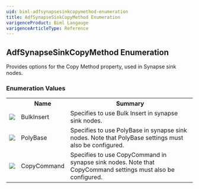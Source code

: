 ```yaml
---
uid: biml-adfsynapsesinkcopymethod-enumeration
title: AdfSynapseSinkCopyMethod Enumeration
varigenceProduct: Biml Langauge
varigenceArticleType: Reference
---
```


## AdfSynapseSinkCopyMethod Enumeration<div class="LanguageSummary"><div class ="SummaryItem">Provides options for the Copy Method property, used in Synapse sink nodes.</div></div><div class="EnumValueGroup">### Enumeration Values<table id="EnumValue" class="MemberList"><tbody><tr><th class="MemberTypeIconColumnHeader">&nbsp;</th><th class="MemberNameColumnHeader">Name</th><th class="MemberSummaryColumnHeader">Summary</th></tr><tr class="cd0"><td align="center" class="MemberTypeIcon"><img src="enumValue.png"></img></td><td class="MemberName">BulkInsert</td><td class="MemberSummary"><div class ="SummaryItem">Specifies to use Bulk Insert in synapse sink nodes.</div></td></tr><tr class="cd1"><td align="center" class="MemberTypeIcon"><img src="enumValue.png"></img></td><td class="MemberName">PolyBase</td><td class="MemberSummary"><div class ="SummaryItem">Specifies to use PolyBase in synapse sink nodes. Note that PolyBase settings must also be configured.</div></td></tr><tr class="cd0"><td align="center" class="MemberTypeIcon"><img src="enumValue.png"></img></td><td class="MemberName">CopyCommand</td><td class="MemberSummary"><div class ="SummaryItem">Specifies to use CopyCommand in synapse sink nodes. Note that CopyCommand settings must also be configured.</div></td></tr></tbody></table></div>